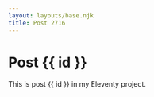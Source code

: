 ```yaml
---
layout: layouts/base.njk
title: Post 2716
---
```


# Post {{ id }}

This is post {{ id }} in my Eleventy project.
